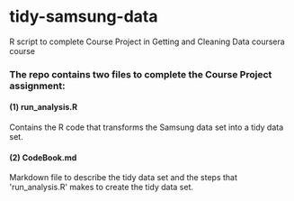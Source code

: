 # tidy-samsung-data
R script to complete Course Project in Getting and Cleaning Data coursera course

### The repo contains two files to complete the Course Project assignment:

#### (1) run_analysis.R
Contains the R code that transforms the Samsung data set into a tidy data set.

#### (2) CodeBook.md
Markdown file to describe the tidy data set and the steps that 'run_analysis.R' makes to create the tidy data set.